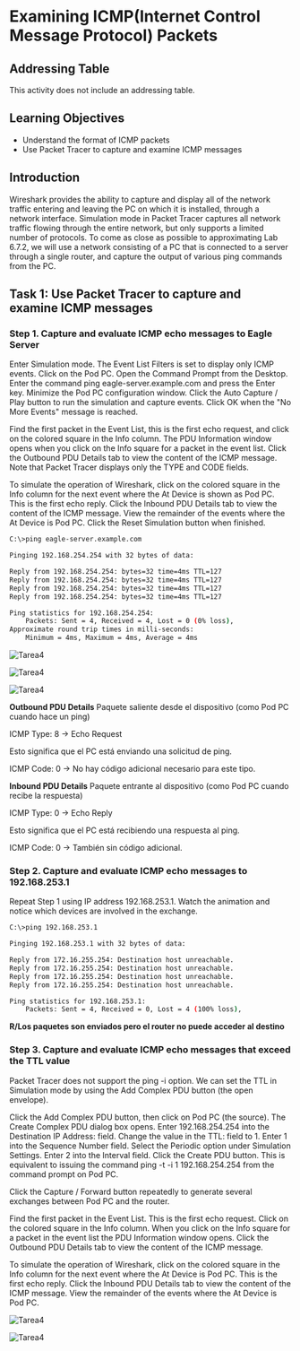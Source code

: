 # Examining ICMP(Internet Control Message Protocol) Packets

## Addressing Table

This activity does not include an addressing table.

## Learning Objectives

* Understand the format of ICMP packets
* Use Packet Tracer to capture and examine ICMP messages

## Introduction

Wireshark provides the ability to capture and display all of the network traffic entering and leaving the PC on which it is installed, through a network interface. Simulation mode in Packet Tracer captures all network traffic flowing through the entire network, but only supports a limited number of protocols. To come as close as possible to approximating Lab 6.7.2, we will use a network consisting of a PC that is connected to a server through a single router, and capture the output of various ping commands from the PC.

## Task 1: Use Packet Tracer to capture and examine ICMP messages

### Step 1. Capture and evaluate ICMP echo messages to Eagle Server

Enter Simulation mode. The Event List Filters is set to display only ICMP events. Click on the Pod PC. Open the Command Prompt from the Desktop. Enter the command ping eagle-server.example.com and press the Enter key. Minimize the Pod PC configuration window. Click the Auto Capture / Play button to run the simulation and capture events. Click OK when the "No More Events" message is reached.

Find the first packet in the Event List, this is the first echo request, and click on the colored square in the Info column. The PDU Information window opens when you click on the Info square for a packet in the event list. Click the Outbound PDU Details tab to view the content of the ICMP message. Note that Packet Tracer displays only the TYPE and CODE fields.

To simulate the operation of Wireshark, click on the colored square in the Info column for the next event where the At Device is shown as Pod PC. This is the first echo reply. Click the Inbound PDU Details tab to view the content of the ICMP message.
View the remainder of the events where the At Device is Pod PC. Click the Reset Simulation button when finished.

```bash
C:\>ping eagle-server.example.com

Pinging 192.168.254.254 with 32 bytes of data:

Reply from 192.168.254.254: bytes=32 time=4ms TTL=127
Reply from 192.168.254.254: bytes=32 time=4ms TTL=127
Reply from 192.168.254.254: bytes=32 time=4ms TTL=127
Reply from 192.168.254.254: bytes=32 time=4ms TTL=127

Ping statistics for 192.168.254.254:
    Packets: Sent = 4, Received = 4, Lost = 0 (0% loss),
Approximate round trip times in milli-seconds:
    Minimum = 4ms, Maximum = 4ms, Average = 4ms

```

![Tarea4](../Images/T4/General.png)

![Tarea4](../Images/T4/Outbound.png)

![Tarea4](../Images/T4/Inbound.png)

**Outbound PDU Details**
Paquete saliente desde el dispositivo (como Pod PC cuando hace un ping)

ICMP Type: 8 → Echo Request

Esto significa que el PC está enviando una solicitud de ping.

ICMP Code: 0 → No hay código adicional necesario para este tipo.

**Inbound PDU Details**
Paquete entrante al dispositivo (como Pod PC cuando recibe la respuesta)

ICMP Type: 0 → Echo Reply

Esto significa que el PC está recibiendo una respuesta al ping.

ICMP Code: 0 → También sin código adicional.

### Step 2. Capture and evaluate ICMP echo messages to 192.168.253.1

Repeat Step 1 using IP address 192.168.253.1. Watch the animation and notice which devices are involved in the exchange.

```bash
C:\>ping 192.168.253.1

Pinging 192.168.253.1 with 32 bytes of data:

Reply from 172.16.255.254: Destination host unreachable.
Reply from 172.16.255.254: Destination host unreachable.
Reply from 172.16.255.254: Destination host unreachable.
Reply from 172.16.255.254: Destination host unreachable.

Ping statistics for 192.168.253.1:
    Packets: Sent = 4, Received = 0, Lost = 4 (100% loss),
```

**R/Los paquetes son enviados pero el router no puede acceder al destino**

### Step 3. Capture and evaluate ICMP echo messages that exceed the TTL value

Packet Tracer does not support the ping -i option. We can set the TTL in Simulation mode by using the Add Complex PDU button (the open envelope).

Click the Add Complex PDU button, then click on Pod PC (the source). The Create Complex PDU dialog box opens. Enter 192.168.254.254 into the Destination IP Address: field. Change the value in the TTL: field to 1. Enter 1 into the Sequence Number field. Select the Periodic option under Simulation Settings. Enter 2 into the Interval field. Click the Create PDU button. This is equivalent to issuing the command ping -t -i 1 192.168.254.254 from the command prompt on Pod PC.

Click the Capture / Forward button repeatedly to generate several exchanges between Pod PC and the router.

Find the first packet in the Event List. This is the first echo request. Click on the colored square in the Info column. When you click on the Info square for a packet in the event list the PDU Information window opens. Click the Outbound PDU Details tab to view the content of the ICMP message.

To simulate the operation of Wireshark, click on the colored square in the Info column for the next event where the At Device is Pod PC. This is the first echo reply. Click the Inbound PDU Details tab to view the content of the ICMP message.
View the remainder of the events where the At Device is Pod PC.

![Tarea4](../Images/T4/complexUDP.png)

![Tarea4](../Images/T4/OutboundUDP.png)
